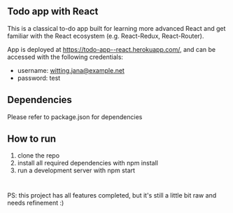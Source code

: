 ## Todo app with React
This is a classical to-do app built for learning more advanced React and get familiar with the React ecosystem (e.g. React-Redux, React-Router).

App is deployed at https://todo-app--react.herokuapp.com/, and can be accessed with the following credentials:

- username: witting.jana@example.net
- password: test

## Dependencies
Please refer to package.json for dependencies

## How to run
1) clone the repo
2) install all required dependencies with npm install
3) run a development server with npm start

# 
PS: this project has all features completed, but it's still a little bit raw and needs refinement :)
